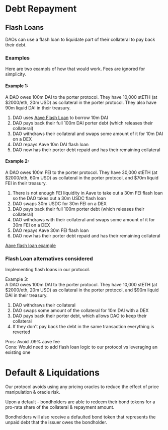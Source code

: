 # Debt Repayment

## Flash Loans

DAOs can use a flash loan to liquidate part of their collateral to pay back their debt.

### Examples

Here are two exampls of how that would work. Fees are ignored for simplicity.

#### Example 1:

A DAO owes 100m DAI to the porter protocol. They have 10,000 stETH (at $2000/eth, 20m USD) as collateral in the porter protocol. They also have 90m liquid DAI in their treasury.

1. DAO uses [Aave Flash Loan](https://docs.aave.com/developers/guides/flash-loans) to borrow 10m DAI
2. DAO pays back their full 100m DAI porter debt (which releases their collateral)
3. DAO withdraws their collateral and swaps some amount of it for 10m DAI on a DEX
4. DAO repays Aave 10m DAI flash loan
5. DAO now has their porter debt repaid and has their remaining collateral

#### Example 2:

A DAO owes 100m FEI to the porter protocol. They have 30,000 stETH (at $2000/eth, 60m USD) as collateral in the porter protocol, and $70m liquid FEI in their treasury.

1. There is not enough FEI liquidity in Aave to take out a 30m FEI flash loan so the DAO takes out a 30m USDC flash loan
2. DAO swaps 30m USDC for 30m FEI on a DEX
3. DAO pays back their full 100m porter debt (which releases their collateral)
4. DAO withdraws with their collateral and swaps some amount of it for 30m FEI on a DEX
5. DAO repays Aave 30m FEI flash loan
6. DAO now has their porter debt repaid and has their remaining collateral

[Aave flash loan example](https://github.com/aave/code-examples-protocol/tree/main/V2/Flash%20Loan%20-%20Batch)

### Flash Loan alternatives considered

Implementing flash loans in our protocol.

Example 3:  
A DAO owes 100m DAI to the porter protocol. They have 10,000 stETH (at $2000/eth, 20m USD) as collateral in the porter protocol, and $90m liquid DAI in their treasury.

1. DAO withdraws their collateral
2. DAO swaps some amount of the collateral for 10m DAI with a DEX
3. DAO pays back their porter debt, which allows DAO to keep their collateral
4. If they don't pay back the debt in the same transaction everything is reverted

Pros: Avoid .09% aave fee  
Cons: Would need to add flash loan logic to our protocol vs leveraging an existing one

# Default & Liquidations

Our protocol avoids using any pricing oracles to reduce the effect of price manipulation & oracle risk.

Upon a default - bondholders are able to redeem their bond tokens for a pro-rata share of the collateral & repayment amount.

Bondholders will also receive a defaulted bond token that represents the unpaid debt that the issuer owes the bondholder.
